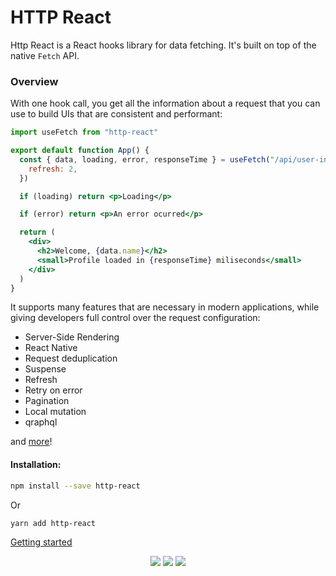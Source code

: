 # HTTP React

Http React is a React hooks library for data fetching. It's built on top of the native `Fetch` API.


### Overview

With one hook call, you get all the information about a request that you can use to build UIs that are consistent and performant:

```jsx
import useFetch from "http-react"

export default function App() {
  const { data, loading, error, responseTime } = useFetch("/api/user-info", {
    refresh: 2,
  })

  if (loading) return <p>Loading</p>

  if (error) return <p>An error ocurred</p>

  return (
    <div>
      <h2>Welcome, {data.name}</h2>
      <small>Profile loaded in {responseTime} miliseconds</small>
    </div>
  )
}
```

It supports many features that are necessary in modern applications, while giving developers full control over the request configuration:

- Server-Side Rendering
- React Native
- Request deduplication
- Suspense
- Refresh
- Retry on error
- Pagination
- Local mutation
- qraphql

and [more](https://http-react.netlify.app/docs/api)!

#### Installation:

```bash
npm install --save http-react
```

Or

```bash
yarn add http-react
```

[Getting started](https://http-react.netlify.app/docs)


<p align="center">
<a href="https://www.npmjs.com/package/http-react" target="_blank"><img src="https://badge.fury.io/js/http-react.svg"></a>
<img src="https://img.shields.io/badge/License-MIT-yellow.svg" />
<img src="https://github.com/atomic-state/http-react/actions/workflows/test.yml/badge.svg?event=push" />
</p>